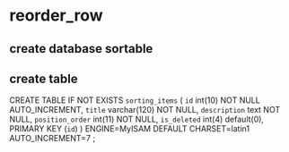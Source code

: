 # reorder_row

## create database sortable

## create table

CREATE TABLE IF NOT EXISTS `sorting_items` (
  `id` int(10) NOT NULL AUTO_INCREMENT,
  `title` varchar(120) NOT NULL,
  `description` text NOT NULL,
  `position_order` int(11) NOT NULL,
  `is_deleted` int(4) default(0),
  PRIMARY KEY (`id`)
) ENGINE=MyISAM  DEFAULT CHARSET=latin1 AUTO_INCREMENT=7 ;

